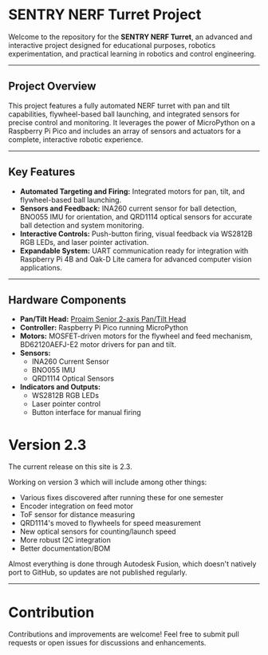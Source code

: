 # SENTRY NERF Turret Project

Welcome to the repository for the **SENTRY NERF Turret**, an advanced and interactive project designed for educational purposes, robotics experimentation, and practical learning in robotics and control engineering.

---

## Project Overview

This project features a fully automated NERF turret with pan and tilt capabilities, flywheel-based ball launching, and integrated sensors for precise control and monitoring. It leverages the power of MicroPython on a Raspberry Pi Pico and includes an array of sensors and actuators for a complete, interactive robotic experience.

---

## Key Features

- **Automated Targeting and Firing:** Integrated motors for pan, tilt, and flywheel-based ball launching.
- **Sensors and Feedback:** INA260 current sensor for ball detection, BNO055 IMU for orientation, and QRD1114 optical sensors for accurate ball detection and system monitoring.
- **Interactive Controls:** Push-button firing, visual feedback via WS2812B RGB LEDs, and laser pointer activation.
- **Expandable System:** UART communication ready for integration with Raspberry Pi 4B and Oak-D Lite camera for advanced computer vision applications.

---

## Hardware Components

- **Pan/Tilt Head:** [Proaim Senior 2-axis Pan/Tilt Head](https://www.bhphotovideo.com/c/product/1555779-REG/)
- **Controller:** Raspberry Pi Pico running MicroPython
- **Motors:** MOSFET-driven motors for the flywheel and feed mechanism, BD62120AEFJ-E2 motor drivers for pan and tilt.
- **Sensors:**
  - INA260 Current Sensor
  - BNO055 IMU
  - QRD1114 Optical Sensors
- **Indicators and Outputs:**
  - WS2812B RGB LEDs
  - Laser pointer control
  - Button interface for manual firing

# Version 2.3
The current release on this site is 2.3.

Working on version 3 which will include among other things:
- Various fixes discovered after running these for one semester
- Encoder integration on feed motor
- ToF sensor for distance measuring
- QRD1114's moved to flywheels for speed measurement
- New optical sensors for counting/launch speed
- More robust I2C integration
- Better documentation/BOM

Almost everything is done through Autodesk Fusion, which doesn't natively port to GitHub, so updates are not published regularly.


---
# Contribution

Contributions and improvements are welcome! Feel free to submit pull requests or open issues for discussions and enhancements.
